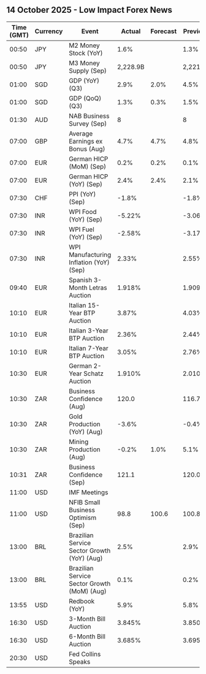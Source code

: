## 14 October 2025 - Low Impact Forex News

| Time (GMT) | Currency | Event | Actual | Forecast | Previous |
|------|----------|-------|--------|----------|----------|
| 00:50 | JPY | M2 Money Stock (YoY) | 1.6% |  | 1.3% |
| 00:50 | JPY | M3 Money Supply (Sep) | 2,228.9B |  | 2,221.9B |
| 01:00 | SGD | GDP (YoY) (Q3) | 2.9% | 2.0% | 4.5% |
| 01:00 | SGD | GDP (QoQ) (Q3) | 1.3% | 0.3% | 1.5% |
| 01:30 | AUD | NAB Business Survey (Sep) | 8 |  | 8 |
| 07:00 | GBP | Average Earnings ex Bonus (Aug) | 4.7% | 4.7% | 4.8% |
| 07:00 | EUR | German HICP (MoM) (Sep) | 0.2% | 0.2% | 0.1% |
| 07:00 | EUR | German HICP (YoY) (Sep) | 2.4% | 2.4% | 2.1% |
| 07:30 | CHF | PPI (YoY) (Sep) | -1.8% |  | -1.8% |
| 07:30 | INR | WPI Food (YoY) (Sep) | -5.22% |  | -3.06% |
| 07:30 | INR | WPI Fuel (YoY) (Sep) | -2.58% |  | -3.17% |
| 07:30 | INR | WPI Manufacturing Inflation (YoY) (Sep) | 2.33% |  | 2.55% |
| 09:40 | EUR | Spanish 3-Month Letras Auction | 1.918% |  | 1.909% |
| 10:10 | EUR | Italian 15-Year BTP Auction | 3.87% |  | 4.03% |
| 10:10 | EUR | Italian 3-Year BTP Auction | 2.36% |  | 2.44% |
| 10:10 | EUR | Italian 7-Year BTP Auction | 3.05% |  | 2.76% |
| 10:30 | EUR | German 2-Year Schatz Auction | 1.910% |  | 2.010% |
| 10:30 | ZAR | Business Confidence (Aug) | 120.0 |  | 116.7 |
| 10:30 | ZAR | Gold Production (YoY) (Aug) | -3.6% |  | -0.4% |
| 10:30 | ZAR | Mining Production (Aug) | -0.2% | 1.0% | 5.1% |
| 10:31 | ZAR | Business Confidence (Sep) | 121.1 |  | 120.0 |
| 11:00 | USD | IMF Meetings |  |  |  |
| 11:00 | USD | NFIB Small Business Optimism (Sep) | 98.8 | 100.6 | 100.8 |
| 13:00 | BRL | Brazilian Service Sector Growth (YoY) (Aug) | 2.5% |  | 2.9% |
| 13:00 | BRL | Brazilian Service Sector Growth (MoM) (Aug) | 0.1% |  | 0.2% |
| 13:55 | USD | Redbook (YoY) | 5.9% |  | 5.8% |
| 16:30 | USD | 3-Month Bill Auction | 3.845% |  | 3.850% |
| 16:30 | USD | 6-Month Bill Auction | 3.685% |  | 3.695% |
| 20:30 | USD | Fed Collins Speaks |  |  |  |
